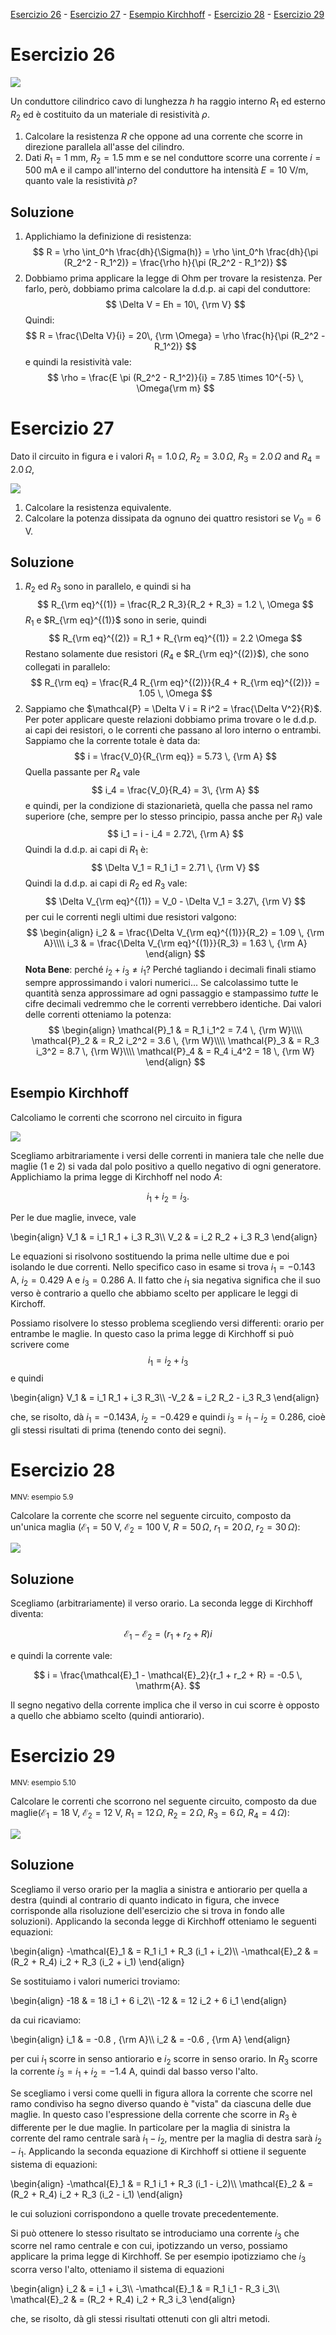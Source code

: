 <!--
.. title: Esercizi sulla corrente
.. slug: fisica2-esercizi-corrente
.. date: 2023-07-03 17:41:10 UTC+02:00
.. tags: 
.. category: didattica
.. link: 
.. description: 
.. type: text
.. has_math: true
-->

[Esercizio 26](#esercizio-26) - [Esercizio 27](#esercizio-27) - [Esempio Kirchhoff](#esempio-kirchhoff) - [Esercizio 28](#esercizio-28) - [Esercizio 29](#esercizio-29)

# Esercizio 26

<img src="../../images/fisica2/esercizio_26.png">

Un conduttore cilindrico cavo di lunghezza $h$ ha raggio interno $R_1$ ed esterno $R_2$ ed è costituito da un materiale di resistività $\rho$.

1. Calcolare la resistenza $R$ che oppone ad una corrente che scorre in direzione parallela all'asse del cilindro.
2. Dati $R_1 = 1$ mm, $R_2 = 1.5$ mm e se nel conduttore scorre una corrente $i = 500$ mA e il campo all'interno del conduttore ha intensità $E = 10$ V/m, quanto vale la resistività $\rho$?

## Soluzione

1. Applichiamo la definizione di resistenza:
$$
R = \rho \int_0^h \frac{dh}{\Sigma(h)} = \rho \int_0^h \frac{dh}{\pi (R_2^2 - R_1^2)} = \frac{\rho h}{\pi (R_2^2 - R_1^2)}
$$
2. Dobbiamo prima applicare la legge di Ohm per trovare la resistenza. Per farlo, però, dobbiamo prima calcolare la d.d.p. ai capi del conduttore:
$$
\Delta V = Eh = 10\, {\rm V}
$$
Quindi:
$$
R = \frac{\Delta V}{i} = 20\, {\rm \Omega} = \rho \frac{h}{\pi (R_2^2 - R_1^2)}
$$
e quindi la resistività vale:
$$
\rho = \frac{E \pi (R_2^2 - R_1^2)}{i} = 7.85 \times 10^{-5} \, \Omega{\rm m}
$$

# Esercizio 27

Dato il circuito in figura e i valori $R_1 = 1.0\, \Omega$, $R_2 = 3.0\, \Omega$, $R_3 = 2.0\, \Omega$ and $R_4 = 2.0\, \Omega$,

<img src="../../images/fisica2/esercizio_27.png">

1. Calcolare la resistenza equivalente.
2. Calcolare la potenza dissipata da ognuno dei quattro resistori se $V_0 = 6$ V.

## Soluzione

1. $R_2$ ed $R_3$ sono in parallelo, e quindi si ha
$$
R_{\rm eq}^{(1)} = \frac{R_2 R_3}{R_2 + R_3} = 1.2 \, \Omega
$$
$R_1$ e $R_{\rm eq}^{(1)}$ sono in serie, quindi
$$
R_{\rm eq}^{(2)} = R_1 + R_{\rm eq}^{(1)} = 2.2 \Omega
$$
Restano solamente due resistori ($R_4$ e $R_{\rm eq}^{(2)}$), che sono collegati in parallelo:
$$
R_{\rm eq} = \frac{R_4 R_{\rm eq}^{(2)}}{R_4 + R_{\rm eq}^{(2)}} = 1.05 \, \Omega
$$
2. Sappiamo che $\mathcal{P} = \Delta V i = R i^2 = \frac{\Delta V^2}{R}$. Per poter applicare queste relazioni dobbiamo prima trovare o le d.d.p. ai capi dei resistori, o le correnti che passano al loro interno o entrambi. Sappiamo che la corrente totale è data da:
$$
i = \frac{V_0}{R_{\rm eq}} = 5.73 \, {\rm A}
$$
Quella passante per $R_4$ vale
$$
i_4 = \frac{V_0}{R_4} = 3\, {\rm A}
$$
e quindi, per la condizione di stazionarietà, quella che passa nel ramo superiore (che, sempre per lo stesso principio, passa anche per $R_1$) vale
$$
i_1 = i - i_4 = 2.72\, {\rm A}
$$
Quindi la d.d.p. ai capi di $R_1$ è:
$$
\Delta V_1 = R_1 i_1 = 2.71 \, {\rm V}
$$
Quindi la d.d.p. ai capi di $R_2$ ed $R_3$ vale:
$$
\Delta V_{\rm eq}^{(1)} = V_0 - \Delta V_1 = 3.27\, {\rm V}
$$
per cui le correnti negli ultimi due resistori valgono:
$$
\begin{align}
i_2 & = \frac{\Delta V_{\rm eq}^{(1)}}{R_2} = 1.09 \, {\rm A}\\\\
i_3 & = \frac{\Delta V_{\rm eq}^{(1)}}{R_3} = 1.63 \, {\rm A}
\end{align}
$$
**Nota Bene**: perché $i_2 + i_3 \neq i_1$? Perché tagliando i decimali finali stiamo sempre approssimando i valori numerici... Se calcolassimo tutte le quantità senza approssimare ad ogni passaggio e stampassimo *tutte* le cifre decimali vedremmo che le correnti verrebbero identiche. Dai valori delle correnti otteniamo la potenza:
$$
\begin{align}
\mathcal{P}_1 & = R_1 i_1^2 = 7.4 \, {\rm W}\\\\
\mathcal{P}_2 & = R_2 i_2^2 = 3.6 \, {\rm W}\\\\
\mathcal{P}_3 & = R_3 i_3^2 = 8.7 \, {\rm W}\\\\
\mathcal{P}_4 & = R_4 i_4^2 = 18 \, {\rm W}
\end{align}
$$

## Esempio Kirchhoff

Calcoliamo le correnti che scorrono nel circuito in figura

<img src="../../images/fisica2/esempio_kirchhoff.png">

Scegliamo arbitrariamente i versi delle correnti in maniera tale che nelle due maglie (1 e 2) si vada dal polo positivo a quello negativo di ogni generatore. Applichiamo la prima legge di Kirchhoff nel nodo $A$:

$$
i_1 + i_2 = i_3.
$$

Per le due maglie, invece, vale

\begin{align}
V_1 & = i_1 R_1 + i_3 R_3\\\\
V_2 & = i_2 R_2 + i_3 R_3
\end{align}

Le equazioni si risolvono sostituendo la prima nelle ultime due e poi isolando le due correnti. Nello specifico caso in esame si trova $i_1 = -0.143$ A, $i_2 = 0.429$ A e $i_3 = 0.286$ A. Il fatto che $i_1$ sia negativa significa che il suo verso è contrario a quello che abbiamo scelto per applicare le leggi di Kirchoff.

Possiamo risolvere lo stesso problema scegliendo versi differenti: orario per entrambe le maglie. In questo caso la prima legge di Kirchhoff si può scrivere come
$$
i_1 = i_2 + i_3
$$
e quindi

\begin{align}
V_1 & = i_1 R_1 + i_3 R_3\\\\
-V_2 & = i_2 R_2 - i_3 R_3
\end{align}

che, se risolto, dà $i_1 = -0.143 A$, $i_2 = -0.429$ e quindi $i_3 = i_1 - i_2 = 0.286$, cioè gli stessi risultati di prima (tenendo conto dei segni).

# Esercizio 28
<small>MNV: esempio 5.9</small>

Calcolare la corrente che scorre nel seguente circuito, composto da un'unica maglia ($\mathcal{E}_1 = 50$ V, $\mathcal{E}_2 = 100$ V, $R = 50\, \Omega$, $r_1 = 20\, \Omega$, $r_2 = 30\, \Omega$):

<img src="../../images/fisica2/esempio_kirchhoff_2.png">

## Soluzione

Scegliamo (arbitrariamente) il verso orario. La seconda legge di Kirchhoff diventa:

$$
\mathcal{E}_1 - \mathcal{E}_2 = (r_1 + r_2 + R) i
$$

e quindi la corrente vale:

$$
i = \frac{\mathcal{E}_1 - \mathcal{E}_2}{r_1 + r_2 + R} = -0.5 \, \mathrm{A}.
$$

Il segno negativo della corrente implica che il verso in cui scorre è opposto a quello che abbiamo scelto (quindi antiorario).

# Esercizio 29
<small>MNV: esempio 5.10</small>

Calcolare le correnti che scorrono nel seguente circuito, composto da due maglie($\mathcal{E}_1 = 18$ V, $\mathcal{E}_2 = 12$ V, $R_1 = 12\, \Omega$, $R_2 = 2\, \Omega$, $R_3 = 6\, \Omega$, $R_4 = 4 \, \Omega$):

<img src="../../images/fisica2/esempio_kirchhoff_3.png">

## Soluzione

Scegliamo il verso orario per la maglia a sinistra e antiorario per quella a destra (quindi al contrario di quanto indicato in figura, che invece corrisponde alla risoluzione dell'esercizio che si trova in fondo alle soluzioni). Applicando la seconda legge di Kirchhoff otteniamo le seguenti equazioni:

\begin{align}
-\mathcal{E}_1 & = R_1 i_1 + R_3 (i_1 + i_2)\\\\
-\mathcal{E}_2 & = (R_2 + R_4) i_2 + R_3 (i_2 + i_1)
\end{align}

Se sostituiamo i valori numerici troviamo:

\begin{align}
-18 & = 18 i_1 + 6 i_2\\\\
-12 & = 12 i_2  + 6 i_1
\end{align}

da cui ricaviamo:


\begin{align}
i_1 & = -0.8 \, {\rm A}\\\\
i_2 & = -0.6 \, {\rm A}
\end{align}

per cui $i_1$ scorre in senso antiorario e $i_2$ scorre in senso orario. In $R_3$ scorre la corrente $i_3 = i_1 + i_2 = -1.4$ A, quindi dal basso verso l'alto.

Se scegliamo i versi come quelli in figura allora la corrente che scorre nel ramo condiviso ha segno diverso quando è "vista" da ciascuna delle due maglie. In questo caso l'espressione della corrente che scorre in $R_3$ è differente per le due maglie. In particolare per la maglia di sinistra la corrente del ramo centrale sarà $i_1 - i_2$, mentre per la maglia di destra sarà $i_2 - i_1$. Applicando la seconda equazione di Kirchhoff si ottiene il seguente sistema di equazioni:


\begin{align}
-\mathcal{E}_1 & = R_1 i_1 + R_3 (i_1 - i_2)\\\\
\mathcal{E}_2 & = (R_2 + R_4) i_2 + R_3 (i_2 - i_1)
\end{align}

le cui soluzioni corrispondono a quelle trovate precedentemente.

Si può ottenere lo stesso risultato se introduciamo una corrente $i_3$ che scorre nel ramo centrale e con cui, ipotizzando un verso, possiamo applicare la prima legge di Kirchhoff.  Se per esempio ipotizziamo che $i_3$ scorra verso l'alto, otteniamo il sistema di equazioni

\begin{align}
i_2 & = i_1 + i_3\\\\
-\mathcal{E}_1 & = R_1 i_1 - R_3 i_3\\\\
\mathcal{E}_2 & = (R_2 + R_4) i_2 + R_3 i_3
\end{align}

che, se risolto, dà gli stessi risultati ottenuti con gli altri metodi.
